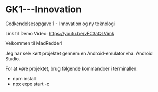 # GK1---Innovation
Godkendelsesopgave 1 - Innovation og ny teknologi

Link til Demo Video: https://youtu.be/vFC3aQLVimk

Velkommen til MadRedder!

Jeg har selv kørt projektet gennem en Android-emulator vha. Android Studio.

For at køre projektet, brug følgende kommandoer i terminallen:
- npm install
- npx expo start -c

